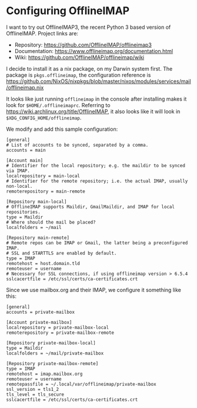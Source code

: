 <!--
SPDX-FileCopyrightText: 2014-2025 Justus Perlwitz

SPDX-License-Identifier: GPL-3.0-or-later
-->

# Configuring OfflineIMAP

I want to try out OfflineIMAP3, the recent Python 3 based version of OfflineIMAP.
Project links are:

- Repository: https://github.com/OfflineIMAP/offlineimap3
- Documentation: https://www.offlineimap.org/documentation.html
- Wiki: https://github.com/OfflineIMAP/offlineimap/wiki

I decide to install it as a nix package, on my Darwin system first. The package
is `pkgs.offlineimap`, the configuration reference is
https://github.com/NixOS/nixpkgs/blob/master/nixos/modules/services/mail/offlineimap.nix

It looks like just running `offlineimap` in the console after installing makes
it look for `$HOME/.offlineimaprc`. Referring to https://wiki.archlinux.org/title/OfflineIMAP,
it also looks like it will look in `$XDG_CONFIG_HOME/offlineimap`.

We modify and add this sample configuration:

```
[general]
# List of accounts to be synced, separated by a comma.
accounts = main

[Account main]
# Identifier for the local repository; e.g. the maildir to be synced via IMAP.
localrepository = main-local
# Identifier for the remote repository; i.e. the actual IMAP, usually non-local.
remoterepository = main-remote

[Repository main-local]
# OfflineIMAP supports Maildir, GmailMaildir, and IMAP for local repositories.
type = Maildir
# Where should the mail be placed?
localfolders = ~/mail

[Repository main-remote]
# Remote repos can be IMAP or Gmail, the latter being a preconfigured IMAP.
# SSL and STARTTLS are enabled by default.
type = IMAP
remotehost = host.domain.tld
remoteuser = username
# Necessary for SSL connections, if using offlineimap version > 6.5.4
sslcacertfile = /etc/ssl/certs/ca-certificates.crt
```

Since we use mailbox.org and their IMAP, we configure it something like this:

```
[general]
accounts = private-mailbox

[Account private-mailbox]
localrepository = private-mailbox-local
remoterepository = private-mailbox-remote

[Repository private-mailbox-local]
type = Maildir
localfolders = ~/mail/private-mailbox

[Repository private-mailbox-remote]
type = IMAP
remotehost = imap.mailbox.org
remoteuser = username
remotepassfile = ~/.local/var/offlineimap/private-mailbox
ssl_version = tls1_2
tls_level = tls_secure
sslcacertfile = /etc/ssl/certs/ca-certificates.crt
```
